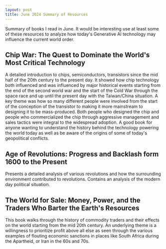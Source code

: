 ```yaml
---
layout: post
title: June 2024 Summary of Resources 
---
```


Summary of books I read in June. It would be interesting use at least some of these resources to analyze how today's Generative AI technology may influence the current world order. 
 
## Chip War: The Quest to Dominate the World's Most Critical Technology
A detailed introduction to chips, semiconductors, transistors since the mid half of the 20th century to the present day. 
It showed how chip technology both influenced and was influenced by major historical events starting from the end of the second world war and the start of the Cold War through the space race and up until the present day with the Taiwan/China situation.
A key theme was how so many different people were involved from the start of the conception of the transistor to making it more mainstream to designing it to be mass-produced. 
Both people who designed the chip and people who commercialized the chip through aggressive management and sales tactics were integral to the widespread adoption. 
A good book for anyone wanting to understand the history behind the technology powering the world today as well as be aware of the origins of some of today's geopolitical conflicts. 

## Age of Revolutions: Progress and Backlash form 1600 to the Present
Presents a detailed analysis of various revolutions and how the surrounding environment contributed to revolutions.
Contains an analysis of the modern day political situation. 

## The World for Sale: Money, Power, and the Traders Who Barter the Earth's Resources
This book walks through the history of commodity traders and their effects on the world starting from the mid 20th century. An underlying theme is a willingness to prioritize profit above all else as seen through the various examples of flouting economic sanctions in places like South Africa during the Apartheid, or Iran in the 60s and 70s. 